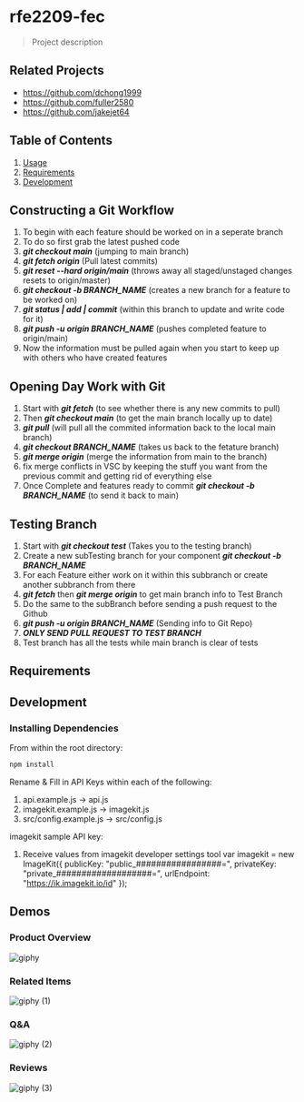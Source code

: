 # rfe2209-fec

> Project description

## Related Projects

  - https://github.com/dchong1999
  - https://github.com/fuller2580
  - https://github.com/jakejet64

## Table of Contents

1. [Usage](#Usage)
1. [Requirements](#requirements)
1. [Development](#development)

## Constructing a Git Workflow

1. To begin with each feature should be worked on in a seperate branch
1. To do so first grab the latest pushed code
1. ***git checkout main*** (jumping to main branch)
1. ***git fetch origin*** (Pull latest commits)
1. ***git reset --hard origin/main*** (throws away all staged/unstaged changes resets to origin/master)
1. ***git checkout -b BRANCH_NAME*** (creates a new branch for a feature to be worked on)
1. ***git status | add | commit*** (within this branch to update and write code for it)
1. ***git push -u origin BRANCH_NAME*** (pushes completed feature to origin/main)
1. Now the information must be pulled again when you start to keep up with others who have created features

## Opening Day Work with Git
1. Start with ***git fetch*** (to see whether there is any new commits to pull)
1. Then ***git checkout main*** (to get the main branch locally up to date)
1. ***git pull*** (will pull all the commited information back to the local main branch)
1. ***git checkout BRANCH_NAME*** (takes us back to the fetature branch)
1. ***git merge origin*** (merge the information from main to the branch)
1. fix merge conflicts in VSC by keeping the stuff you want from the previous commit and getting rid of everything else
1. Once Complete and features ready to commit ***git checkout -b BRANCH_NAME*** (to send it back to main)

## Testing Branch

1. Start with ***git checkout test*** (Takes you to the testing branch)
1. Create a new subTesting branch for your component ***git checkout -b BRANCH_NAME***
1. For each Feature either work on it within this subbranch or create another subbranch from there
1. ***git fetch*** then ***git merge origin*** to get main branch info to Test Branch
1. Do the same to the subBranch before sending a push request to the Github
1. ***git push -u origin BRANCH_NAME*** (Sending info to Git Repo)
1. ***ONLY SEND PULL REQUEST TO TEST BRANCH***
1. Test branch has all the tests while main branch is clear of tests

## Requirements



## Development

### Installing Dependencies

From within the root directory:

```sh
npm install
```

Rename & Fill in API Keys within each of the following:

1. api.example.js  ->  api.js
1. imagekit.example.js  ->  imagekit.js
1. src/config.example.js -> src/config.js

imagekit sample API key:
1. Receive values from imagekit developer settings tool
var imagekit = new ImageKit({
  publicKey: "public_#################=",
  privateKey: "private_###################=",
  urlEndpoint: "https://ik.imagekit.io/id"
});

## Demos

### Product Overview

![giphy](https://user-images.githubusercontent.com/70343256/219582305-bd84cd6c-7fd6-432f-a54e-091192c4f537.gif)

### Related Items

![giphy (1)](https://user-images.githubusercontent.com/70343256/219582313-727d8460-4aaa-44ee-ab68-3a3379c649d1.gif)

### Q&A

![giphy (2)](https://user-images.githubusercontent.com/70343256/219582364-58943822-1ff6-4bd4-b935-e5f68eeee74e.gif)

### Reviews

![giphy (3)](https://user-images.githubusercontent.com/70343256/219582386-6c29344e-f34f-4abd-a4e9-95186b0bb6e0.gif)
